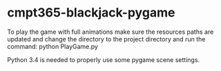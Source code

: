 # cmpt365-blackjack-pygame
To play the game with full animations make sure the resources paths are updated and change the directory to the project directory and run the command:
python PlayGame.py

Python 3.4 is needed to properly use some pygame scene settings.
